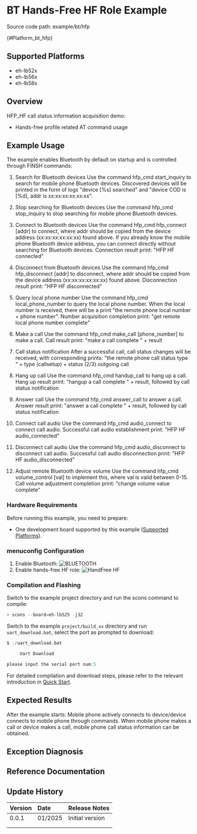 # BT Hands-Free HF Role Example

Source code path: example/bt/hfp

{#Platform_bt_hfp}
## Supported Platforms
<!-- Which development boards and chip platforms are supported -->
+ eh-lb52x
+ eh-lb56x
+ eh-lb58x

## Overview
<!-- Example introduction -->
HFP_HF call status information acquisition demo:
+ Hands-free profile related AT command usage

## Example Usage
<!-- Instructions on how to use the example, such as which hardware pins to connect to observe waveforms, compilation and flashing can reference related documentation.
For rt_device examples, the configuration switches used in this example also need to be listed, for example, PWM examples use PWM1, which needs to be enabled in the onchip menu -->

The example enables Bluetooth by default on startup and is controlled through FINSH commands:

1. Search for Bluetooth devices
Use the command hfp_cmd start_inquiry to search for mobile phone Bluetooth devices.
Discovered devices will be printed in the form of logs "device [%s] searched" and "device COD is [%d], addr is xx:xx:xx:xx:xx:xx".

2. Stop searching for Bluetooth devices
Use the command hfp_cmd stop_inquiry to stop searching for mobile phone Bluetooth devices.

3. Connect to Bluetooth devices
Use the command hfp_cmd hfp_connect [addr] to connect, where addr should be copied from the device address (xx:xx:xx:xx:xx:xx) found above.
If you already know the mobile phone Bluetooth device address, you can connect directly without searching for Bluetooth devices.
Connection result print: "HFP HF connected"

4. Disconnect from Bluetooth devices
Use the command hfp_cmd hfp_disconnect [addr] to disconnect, where addr should be copied from the device address (xx:xx:xx:xx:xx:xx) found above.
Disconnection result print: "HFP HF disconnected"

5. Query local phone number
Use the command hfp_cmd local_phone_number to query the local phone number. When the local number is received, there will be a print "the remote phone local number + phone number".
Number acquisition completion print: "get remote local phone number complete"

6. Make a call
Use the command hfp_cmd make_call [phone_number] to make a call. Call result print: "make a call complete " + result

7. Call status notification
After a successful call, call status changes will be received, with corresponding prints: "the remote phone call status type " + type (callsetup) + status (2/3) outgoing call

8. Hang up call
Use the command hfp_cmd handup_call to hang up a call. Hang up result print: "hangup a call complete " + result, followed by call status notification

9. Answer call
Use the command hfp_cmd answer_call to answer a call. Answer result print: "answer a call complete " + result, followed by call status notification

10. Connect call audio
Use the command hfp_cmd audio_connect to connect call audio. Successful call audio establishment print: "HFP HF audio_connected"

11. Disconnect call audio
Use the command hfp_cmd audio_disconnect to disconnect call audio. Successful call audio disconnection print: "HFP HF audio_disconnected"

12. Adjust remote Bluetooth device volume
Use the command hfp_cmd volume_control [val] to implement this, where val is valid between 0-15. Call volume adjustment completion print: "change volume value complete"

### Hardware Requirements
Before running this example, you need to prepare:
+ One development board supported by this example ([Supported Platforms](#Platform_bt_hfp)).

### menuconfig Configuration
1. Enable Bluetooth:
![BLUETOOTH](./assets/mc_bluetooth.png)
2. Enable hands-free HF role:
![HandFree HF](./assets/mc_bt_handfree_hf.png)

### Compilation and Flashing
Switch to the example project directory and run the scons command to compile:
```c
> scons --board=eh-lb525 -j32
```
Switch to the example `project/build_xx` directory and run `uart_download.bat`, select the port as prompted to download:
```c
$ ./uart_download.bat

     Uart Download

please input the serial port num:5
```
For detailed compilation and download steps, please refer to the relevant introduction in [Quick Start](/quickstart/get-started.md).

## Expected Results
<!-- Describe the example execution results, such as which LEDs will light up, what logs will be printed, so users can determine if the example is running normally. Results can be explained step by step combined with code -->
After the example starts:
Mobile phone actively connects to device/device connects to mobile phone through commands. When mobile phone makes a call or device makes a call, mobile phone call status information can be obtained.

## Exception Diagnosis

## Reference Documentation
<!-- For rt_device examples, RT-Thread official website documentation provides detailed explanations, web links can be added here, for example, refer to RT-Thread's [RTC Documentation](https://www.rt-thread.org/document/site/#/rt-thread-version/rt-thread-standard/programming-manual/device/rtc/rtc) -->

## Update History
|Version |Date   |Release Notes |
|:---|:---|:---|
|0.0.1 |01/2025 |Initial version |
| | | |
| | | |